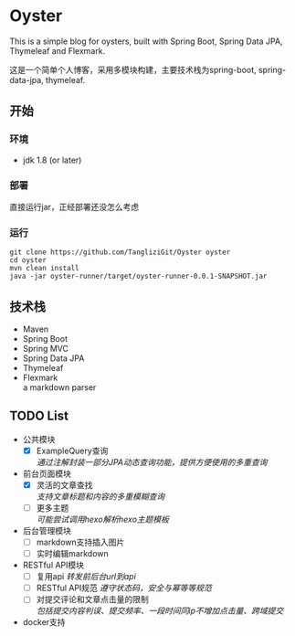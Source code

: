# Oyster  

This is a simple blog for oysters, built with Spring Boot, Spring Data JPA, Thymeleaf and Flexmark.

这是一个简单个人博客，采用多模块构建，主要技术栈为spring-boot, spring-data-jpa, thymeleaf.

## 开始

### 环境

- jdk 1.8 (or later)

### 部署

直接运行jar，正经部署还没怎么考虑

### 运行

```
git clone https://github.com/TangliziGit/Oyster oyster
cd oyster
mvn clean install
java -jar oyster-runner/target/oyster-runner-0.0.1-SNAPSHOT.jar
```

## 技术栈

- Maven
- Spring Boot
- Spring MVC
- Spring Data JPA
- Thymeleaf
- Flexmark  
    a markdown parser

## TODO List

- 公共模块
    - [x] ExampleQuery查询  
        *通过注解封装一部分JPA动态查询功能，提供方便使用的多重查询*
- 前台页面模块
    - [x] 灵活的文章查找  
        *支持文章标题和内容的多重模糊查询*
    - [ ] 更多主题  
        *可能尝试调用hexo解析hexo主题模板*
- 后台管理模块
    - [ ] markdown支持插入图片
    - [ ] 实时编辑markdown  
- RESTful API模块
    - [ ] 复用api
        *转发前后台url到api*
    - [ ] RESTful API规范
        *遵守状态码，安全与幂等等规范*
    - [ ] 对提交评论和文章点击量的限制  
        *包括提交内容判误、提交频率、一段时间同ip不增加点击量、跨域提交*
- docker支持

